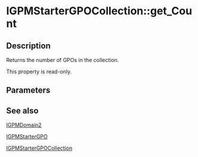 # IGPMStarterGPOCollection::get_Count

## Description

Returns the number of GPOs in the collection.

This property is read-only.

## Parameters

## See also

[IGPMDomain2](https://learn.microsoft.com/previous-versions/windows/desktop/api/gpmgmt/nn-gpmgmt-igpmdomain)

[IGPMStarterGPO](https://learn.microsoft.com/previous-versions/windows/desktop/api/gpmgmt/nn-gpmgmt-igpmstartergpo)

[IGPMStarterGPOCollection](https://learn.microsoft.com/previous-versions/windows/desktop/api/gpmgmt/nn-gpmgmt-igpmstartergpocollection)
